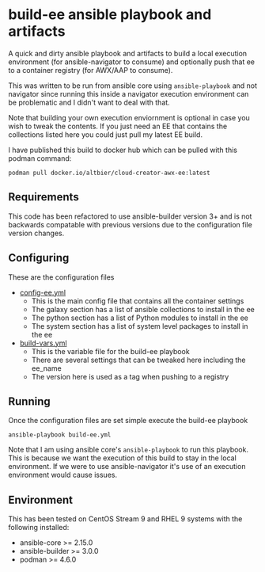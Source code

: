 # build-ee ansible playbook and artifacts

A quick and dirty ansible playbook and artifacts to build a local execution environment (for ansible-navigator to consume) and optionally push that ee to a container registry (for AWX/AAP to consume).

This was written to be run from ansible core using ```ansible-playbook``` and not navigator since running this inside a navigator execution environment can be problematic and I didn't want to deal with that.

Note that building your own execution enviornment is optional in case you wish to tweak the contents.
If you just need an EE that contains the collections listed here you could just pull my latest EE build.

I have published this build to docker hub which can be pulled with this podman command:
```
podman pull docker.io/altbier/cloud-creator-awx-ee:latest
```

## Requirements

This code has been refactored to use ansible-builder version 3+ and is not backwards compatable with previous versions due to the configuration file version changes.

## Configuring

These are the configuration files
* [config-ee.yml](./config-ee.yml)
  * This is the main config file that contains all the container settings
  * The galaxy section has a list of ansible collections to install in the ee
  * The python section has a list of Python modules to install in the ee
  * The system section has a list of system level packages to install in the ee
* [build-vars.yml](./build-vars.yml)
  * This is the variable file for the build-ee playbook
  * There are several settings that can be tweaked here including the ee_name
  * The version here is used as a tag when pushing to a registry

## Running

Once the configuration files are set simple execute the build-ee playbook
```
ansible-playbook build-ee.yml
```

Note that I am using ansible core's ```ansible-playbook``` to run this playbook.
This is because we want the execution of this build to stay in the local environment.
If we were to use ansible-navigator it's use of an execution environment would cause issues.

## Environment

This has been tested on CentOS Stream 9 and RHEL 9 systems with the following installed:
* ansible-core >= 2.15.0
* ansible-builder >= 3.0.0
* podman >= 4.6.0
